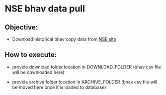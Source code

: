 # NSE bhav data pull

## Objective:

- Download historical bhav copy data from [NSE site](https://www.nseindia.com/all-reports)

## How to execute:

- provide download folder location in DOWNLOAD_FOLDER (bhav csv file will be downloaded here)

- provide archive folder location in ARCHIVE_FOLDER (bhav csv file will be moved here once it is loaded to database)


